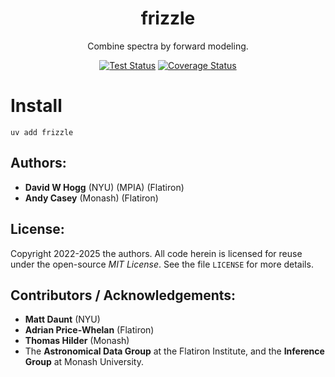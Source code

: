 <div align="Center">

# frizzle 

Combine spectra by forward modeling.

[![Test Status](https://github.com/andycasey/frizzle/actions/workflows/ci.yml/badge.svg)](https://github.com/andycasey/frizzle/actions/workflows/ci.yml)
[![Coverage Status](https://coveralls.io/repos/github/andycasey/frizzle/badge.svg?branch=main&service=github)](https://coveralls.io/github/andycasey/frizzle?branch=main)

</div>

# Install

```
uv add frizzle
```

## Authors:
- **David W Hogg** (NYU) (MPIA) (Flatiron)
- **Andy Casey** (Monash) (Flatiron)

## License:
Copyright 2022-2025 the authors.
All code herein is licensed for reuse under the open-source *MIT License*.
See the file `LICENSE` for more details.

## Contributors / Acknowledgements:
- **Matt Daunt** (NYU)
- **Adrian Price-Whelan** (Flatiron)
- **Thomas Hilder** (Monash)
- The **Astronomical Data Group** at the Flatiron Institute, and the **Inference Group** at Monash University.
